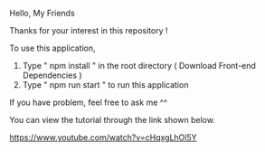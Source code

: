 Hello, My Friends  

Thanks for your interest in this repository ! 

To use this application, 

1. Type  " npm install " in the root directory  ( Download Front-end Dependencies )
2. Type " npm run start " to run this application

If you have problem, feel free to ask me ^^ 

You can view the tutorial through the link shown below.

https://www.youtube.com/watch?v=cHqxgLhOl5Y

